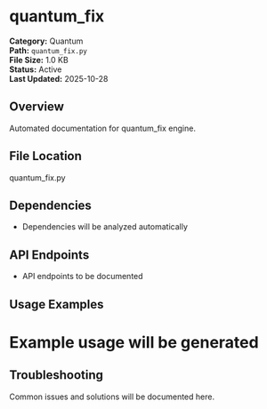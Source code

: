 # quantum_fix

**Category:** Quantum  
**Path:** `quantum_fix.py`  
**File Size:** 1.0 KB  
**Status:** Active  
**Last Updated:** 2025-10-28

## Overview
Automated documentation for quantum_fix engine.

## File Location
quantum_fix.py

## Dependencies
- Dependencies will be analyzed automatically

## API Endpoints
- API endpoints to be documented

## Usage Examples
# Example usage will be generated

## Troubleshooting
Common issues and solutions will be documented here.